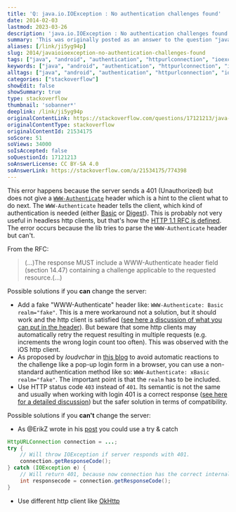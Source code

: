 ```yaml
---
title: 'Q: java.io.IOException : No authentication challenges found'
date: 2014-02-03
lastmod: 2023-03-26
description: 'java.io.IOException : No authentication challenges found'
summary: 'This was originally posted as an answer to the question "java.io.IOException : No authentication challenges found" on stackoverflow.com.'
aliases: [/link/ji5yg94p]
slug: 2014/javaioioexception-no-authentication-challenges-found
tags: ["java", "android", "authentication", "httpurlconnection", "ioexception"]
keywords: ["java", "android", "authentication", "httpurlconnection", "ioexception"]
alltags: ["java", "android", "authentication", "httpurlconnection", "ioexception"]
categories: ["stackoverflow"]
showEdit: false
showSummary: true
type: stackoverflow
thumbnail: 'sobanner*'
deeplink: /link/ji5yg94p
originalContentLink: https://stackoverflow.com/questions/17121213/java-io-ioexception-no-authentication-challenges-found
originalContentType: stackoverflow
originalContentId: 21534175
soScore: 51
soViews: 34000
soIsAccepted: false
soQuestionId: 17121213
soAnswerLicense: CC BY-SA 4.0
soAnswerLink: https://stackoverflow.com/a/21534175/774398
---
```

This error happens because the server sends a 401 (Unauthorized) but does not give a [`WWW-Authenticate`](https://en.wikipedia.org/wiki/List_of_HTTP_header_fields#Response_fields) header which is a hint to the client what to do next. The `WWW-Authenticate` header tells the client, which kind of authentication is needed (either [Basic](http://en.wikipedia.org/wiki/Basic_access_authentication) or [Digest](http://en.wikipedia.org/wiki/Digest_access_authentication)). This is probably not very useful in headless http clients, but that's how the [HTTP 1.1 RFC is defined](http://www.w3.org/Protocols/rfc2616/rfc2616-sec10.html#sec10.4.2). The error occurs because the lib tries to parse the `WWW-Authenticate` header but can't.

From the RFC:

> (...)The response MUST include a WWW-Authenticate header field (section 14.47) containing a challenge applicable to the requested resource.(...)

Possible solutions if you **can** change the server:

*   Add a fake "WWW-Authenticate" header like: `WWW-Authenticate: Basic realm="fake"`. This is a mere workaround not a solution, but it should work and the http client is satisfied ([see here a discussion of what you can put in the header](https://stackoverflow.com/questions/1748374/http-401-whats-an-appropriate-www-authenticate-header-value)). But beware that some http clients may automatically retry the request resulting in multiple requests (e.g. increments the wrong login count too often). This was observed with the iOS http client.
*   As proposed by _loudvchar_ in [this blog](http://loudvchar.blogspot.com.es/2010/11/avoiding-browser-popup-for-401.html) to avoid automatic reactions to the challenge like a pop-up login form in a browser, you can use a non-standard authentication method like so: `WWW-Authenticate: xBasic realm="fake"`. The important point is that the `realm` has to be included.
*   Use HTTP status code `403` instead of `401`. Its semantic is not the same and usually when working with login 401 is a correct response ([see here for a detailed discussion](https://stackoverflow.com/questions/3297048/403-forbidden-vs-401-unauthorized-http-responses)) but the safer solution in terms of compatibility.

Possible solutions if you **can't** change the server:

*   As @ErikZ wrote in his [post](https://stackoverflow.com/questions/12931791/java-io-ioexception-received-authentication-challenge-is-null-in-ics-4-0-3) you could use a try & catch

```java
HttpURLConnection connection = ...;
try {
    // Will throw IOException if server responds with 401.
    connection.getResponseCode(); 
} catch (IOException e) {
    // Will return 401, because now connection has the correct internal state.
    int responsecode = connection.getResponseCode(); 
}

```

*   Use different http client like [OkHttp](http://square.github.io/okhttp/)